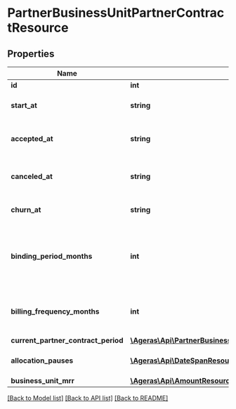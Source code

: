 # PartnerBusinessUnitPartnerContractResource

## Properties
Name | Type | Description | Notes
------------ | ------------- | ------------- | -------------
**id** | **int** | Primary ID. | [optional] 
**start_at** | **string** | When the contract starts. | [optional] 
**accepted_at** | **string** | When the contract was accepted. | [optional] 
**canceled_at** | **string** | When the contract was canceled. | [optional] 
**churn_at** | **string** | When the contract churns. | [optional] 
**binding_period_months** | **int** | How long the contract last for each contract period. | [optional] 
**billing_frequency_months** | **int** | How many months the partner pays for at a time. | [optional] 
**current_partner_contract_period** | [**\Ageras\Api\PartnerBusinessUnitPartnerContractPeriodResource**](PartnerBusinessUnitPartnerContractPeriodResource.md) |  | [optional] 
**allocation_pauses** | [**\Ageras\Api\DateSpanResource[]**](DateSpanResource.md) | List of allocation pauses. | [optional] 
**business_unit_mrr** | [**\Ageras\Api\AmountResource**](AmountResource.md) |  | [optional] 

[[Back to Model list]](../README.md#documentation-for-models) [[Back to API list]](../README.md#documentation-for-api-endpoints) [[Back to README]](../README.md)


